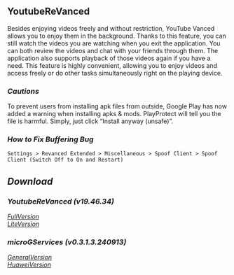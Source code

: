 ## YoutubeReVanced
Besides enjoying videos freely and without restriction, YouTube Vanced allows you to enjoy them in the background. Thanks to this feature, you can still watch the videos you are watching when you exit the application. You can both review the videos and chat with your friends through them. The application also supports playback of those videos again if you have a need. This feature is highly convenient, allowing you to enjoy videos and access freely or do other tasks simultaneously right on the playing device.

### *Cautions*
To prevent users from installing apk files from outside, Google Play has now added a warning when installing apks & mods. PlayProtect will tell you the file is harmful. Simply, just click “Install anyway (unsafe)”.

### *How to Fix Buffering Bug*
`Settings > Revanced Extended > Miscellaneous > Spoof Client > Spoof Client (Switch Off to On and Restart)`

## *Download*

### *YoutubeReVanced (v19.46.34)*
[*FullVersion*]()
<br />
[*LiteVersion*]()

### *microGServices (v0.3.1.3.240913)*
[*GeneralVersion*]()
<br />
[*HuaweiVersion*]()
